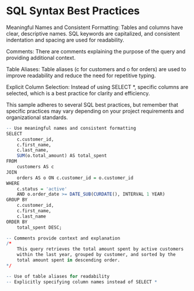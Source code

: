 # SQL Syntax Best Practices

Meaningful Names and Consistent Formatting: Tables and columns have clear, descriptive names. SQL keywords are capitalized, and consistent indentation and spacing are used for readability.

Comments: There are comments explaining the purpose of the query and providing additional context.

Table Aliases: Table aliases (c for customers and o for orders) are used to improve readability and reduce the need for repetitive typing.

Explicit Column Selection: Instead of using SELECT *, specific columns are selected, which is a best practice for clarity and efficiency.

This sample adheres to several SQL best practices, but remember that specific practices may vary depending on your project requirements and organizational standards.

```r
-- Use meaningful names and consistent formatting
SELECT
    c.customer_id,
    c.first_name,
    c.last_name,
    SUM(o.total_amount) AS total_spent
FROM
    customers AS c
JOIN
    orders AS o ON c.customer_id = o.customer_id
WHERE
    c.status = 'active'
    AND o.order_date >= DATE_SUB(CURDATE(), INTERVAL 1 YEAR)
GROUP BY
    c.customer_id,
    c.first_name,
    c.last_name
ORDER BY
    total_spent DESC;

-- Comments provide context and explanation
/*
    This query retrieves the total amount spent by active customers 
    within the last year, grouped by customer, and sorted by the 
    total amount spent in descending order.
*/

-- Use of table aliases for readability
-- Explicitly specifying column names instead of SELECT *
